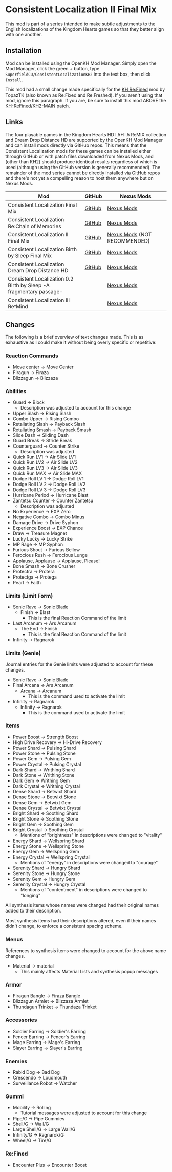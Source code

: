 # Consistent Localization II Final Mix

This mod is part of a series intended to make subtle adjustments to the English localizations of the Kingdom Hearts games so that they better align with one another.

## Installation

Mod can be installed using the OpenKH Mod Manager. Simply open the Mod Manager, click the green + button, type `SuperfieldCU/ConsistentLocalizationKH2` into the text box, then click `Install`.

This mod had a small change made specifically for the [KH Re:Fined](https://github.com/KH-ReFined/KH-ReFined) mod by TopazTK (also known as Re:Fixed and Re:Freshed). If you aren't using that mod, ignore this paragraph. If you are, be sure to install this mod ABOVE the [KH-ReFined/KH2-MAIN](https://github.com/KH-ReFined/KH2-MAIN) patch.

## Links
The four playable games in the Kingdom Hearts HD I.5+II.5 ReMIX collection and Dream Drop Distance HD are supported by the OpenKH Mod Manager and can install mods directly via GitHub repos. This means that the Consistent Localization mods for these games can be installed either through GitHub or with patch files downloaded from Nexus Mods, and (other than KH2) should produce identical results regardless of which is used (although using the GitHub version is generally recommended). The remainder of the mod series cannot be directly installed via GitHub repos and there's not yet a compelling reason to host them anywhere but on Nexus Mods.

| Mod | GitHub | Nexus Mods |
| --- | --- | --- |
| Consistent Localization Final Mix | [GitHub](https://github.com/SuperfieldCU/ConsistentLocalizationKH1) | [Nexus Mods](https://www.nexusmods.com/kingdomheartsfinalmix/mods/112) |
| Consistent Localization Re:Chain of Memories | [GitHub](https://github.com/SuperfieldCU/ConsistentLocalizationRecom) | [Nexus Mods](https://www.nexusmods.com/kingdomheartsrechainofmemories/mods/20/) |
| Consistent Localization II Final Mix | [GitHub](https://github.com/SuperfieldCU/ConsistentLocalizationKH2) | [Nexus Mods](https://www.nexusmods.com/kingdomhearts2finalmix/mods/180/) (NOT RECOMMENDED) |
| Consistent Localization Birth by Sleep Final Mix | [GitHub](https://github.com/SuperfieldCU/ConsistentLocalizationBBS) | [Nexus Mods](https://www.nexusmods.com/kingdomheartsbirthbysleepfinalmix/mods/35/) |
| Consistent Localization Dream Drop Distance HD | [GitHub](https://github.com/SuperfieldCU/ConsistentLocalizationDDD) | [Nexus Mods](https://www.nexusmods.com/kingdomheartsdreamdropdistancehd/mods/30/) |
| Consistent Localization 0.2 Birth by Sleep -A fragmentary passage- | | [Nexus Mods](https://www.nexusmods.com/kingdomhearts02birthbysleepafragmentarypassage/mods/20/) |
| Consistent Localization III Re𝄌Mind | | [Nexus Mods](https://www.nexusmods.com/kingdomhearts3/mods/2029/) |

## Changes
The following is a brief overview of text changes made. This is as exhaustive as I could make it without being overly specific or repetitive:

### Reaction Commands
* Move center -> Move Center
* Firagun -> Firaza
* Blizzagun -> Blizzaza

### Abilities
* Guard -> Block
  * Description was adjusted to account for this change
* Upper Slash -> Rising Slash
* Combo Upper -> Rising Combo
* Retaliating Slash -> Payback Slash
* Retaliating Smash -> Payback Smash
* Slide Dash -> Sliding Dash
* Guard Break -> Stride Break
* Counterguard -> Counter Strike
  * Description was adjusted
* Quick Run LV1 -> Air Slide LV1
* Quick Run LV2 -> Air Slide LV2
* Quick Run LV3 -> Air Slide LV3
* Quick Run MAX -> Air Slide MAX
* Dodge Roll LV 1 -> Dodge Roll LV1
* Dodge Roll LV 2 -> Dodge Roll LV2
* Dodge Roll LV 3 -> Dodge Roll LV3
* Hurricane Period -> Hurricane Blast
* Zantetsu Counter -> Counter Zantetsu
  * Description was adjusted
* No Experience -> EXP Zero
* Negative Combo -> Combo Minus
* Damage Drive -> Drive Syphon
* Experience Boost -> EXP Chance
* Draw -> Treasure Magnet
* Lucky Lucky -> Lucky Strike
* MP Rage -> MP Syphon
* Furious Shout -> Furious Bellow
* Ferocious Rush -> Ferocious Lunge
* Applause, Applause -> Applause, Please!
* Bone Smash -> Bone Crusher
* Protectra -> Protera
* Protectga -> Protega
* Pearl -> Faith

### Limits (Limit Form)
* Sonic Rave -> Sonic Blade
  * Finish -> Blast
    * This is the final Reaction Command of the limit
* Last Arcanum -> Ars Arcanum
  * The End -> Finish
    * This is the final Reaction Command of the limit
* Infinity -> Ragnarok

### Limits (Genie)
Journal entries for the Genie limits were adjusted to account for these changes.
* Sonic Rave -> Sonic Blade
* Final Arcana -> Ars Arcanum
  * Arcana -> Arcanum
    * This is the command used to activate the limit
* Infinity -> Ragnarok
  * Infinity -> Ragnarok
    * This is the command used to activate the limit

### Items
* Power Boost -> Strength Boost
* High Drive Recovery -> Hi-Drive Recovery
* Power Shard -> Pulsing Shard
* Power Stone -> Pulsing Stone
* Power Gem -> Pulsing Gem
* Power Crystal -> Pulsing Crystal
* Dark Shard -> Writhing Shard
* Dark Stone -> Writhing Stone
* Dark Gem -> Writhing Gem
* Dark Crystal -> Writhing Crystal
* Dense Shard -> Betwixt Shard
* Dense Stone -> Betwixt Stone
* Dense Gem -> Betwixt Gem
* Dense Crystal -> Betwixt Crystal
* Bright Shard -> Soothing Shard
* Bright Stone -> Soothing Stone
* Bright Gem -> Soothing Gem
* Bright Crystal -> Soothing Crystal
  * Mentions of "brightness" in descriptions were changed to "vitality"
* Energy Shard -> Wellspring Shard
* Energy Stone -> Wellspring Stone
* Energy Gem -> Wellspring Gem
* Energy Crystal -> Wellspring Crystal
  * Mentions of "energy" in descriptions were changed to "courage"
* Serenity Shard -> Hungry Shard
* Serenity Stone -> Hungry Stone
* Serenity Gem -> Hungry Gem
* Serenity Crystal -> Hungry Crystal
  * Mentions of "contentment" in descriptions were changed to "longing"

All synthesis items whose names were changed had their original names added to their description.

Most synthesis items had their descriptions altered, even if their names didn't change, to enforce a consistent spacing scheme.

### Menus
References to synthesis items were changed to account for the above name changes.
* Material -> material
  * This mainly affects Material Lists and synthesis popup messages

### Armor
* Firagun Bangle -> Firaza Bangle
* Blizzagun Armlet -> Blizzaza Armlet
* Thundagun Trinket -> Thundaza Trinket

### Accessories
* Soldier Earring -> Soldier's Earring
* Fencer Earring -> Fencer's Earring
* Mage Earring -> Mage's Earring
* Slayer Earring -> Slayer's Earring

### Enemies
* Rabid Dog -> Bad Dog
* Crescendo -> Loudmouth
* Surveillance Robot -> Watcher

### Gummi
* Mobility -> Rolling
  * Tutorial messages were adjusted to account for this change
* Pipe/G -> Pipe Gummies
* Shell/G -> Wall/G
* Large Shell/G -> Large Wall/G
* Infinity/G -> Ragnarok/G
* Wheel/G -> Tire/G

### Re:Fined
* Encounter Plus -> Encounter Boost